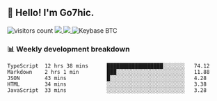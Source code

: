 ## 👋 Hello! I'm Go7hic.

 ![visitors count](https://visitors-by-url-pls-dont-use-this-in-your-repo.vercel.app/Go7hic-github-readme)
 <a href="https://twitter.com/Go7hic">
    <img src="https://img.shields.io/badge/-@Go7hic-1ca0f1?style=flat-square&labelColor=1ca0f1&logo=twitter&logoColor=white&link=https://twitter.com/Go7hic">
   <a/>
   <a href="mailto:gtfx0209@gmail.com">
    <img src="https://img.shields.io/badge/-gtfx0209@gmail.com-c14438?style=flat-square&logo=Gmail&logoColor=white&link=mailto:gtfx0209@gmail.com">
   <a/>
    ![Keybase BTC](https://img.shields.io/keybase/btc/Go7hic)
 <!--
🔭 I’m currently working
🌱 I’m currently learning
💬 Ask me about 
📫 How to reach me: 
⚡ Fun fact: 
-->
 <!--
![My Github Stats](https://github-readme-stats.vercel.app/api?username=Go7hic&show_icons=true&count_private=true)

-->

### 📊 Weekly development breakdown
<!--START_SECTION:waka-->
```text
TypeScript  12 hrs 38 mins      ██████████████████░░░░░░░   74.12 
Markdown    2 hrs 1 min         ███░░░░░░░░░░░░░░░░░░░░░░   11.88 
JSON        43 mins             █░░░░░░░░░░░░░░░░░░░░░░░░   4.28 
HTML        34 mins             ░░░░░░░░░░░░░░░░░░░░░░░░░   3.38 
JavaScript  33 mins             ░░░░░░░░░░░░░░░░░░░░░░░░░   3.28
```
<!--END_SECTION:waka-->

